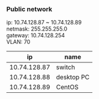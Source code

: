 ### Public network

ip: 10.74.128.87 ~ 10.74.128.89  
netmask: 255.255.255.0  
gateway: 10.74.128.254  
VLAN: 70

| ip             | name            |
| ---            | ---             |
| 10.74.128.87   | switch          |
| 10.74.128.88   | desktop PC      |
| 10.74.128.89   | CentOS          |
